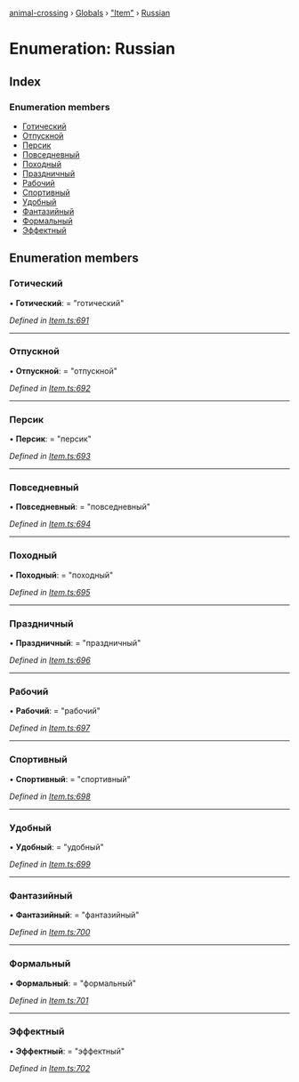 [animal-crossing](../README.md) › [Globals](../globals.md) › ["Item"](../modules/_item_.md) › [Russian](_item_.russian.md)

# Enumeration: Russian

## Index

### Enumeration members

* [Готический](_item_.russian.md#готический)
* [Отпускной](_item_.russian.md#отпускной)
* [Персик](_item_.russian.md#персик)
* [Повседневный](_item_.russian.md#повседневный)
* [Походный](_item_.russian.md#походный)
* [Праздничный](_item_.russian.md#праздничный)
* [Рабочий](_item_.russian.md#рабочий)
* [Спортивный](_item_.russian.md#спортивный)
* [Удобный](_item_.russian.md#удобный)
* [Фантазийный](_item_.russian.md#фантазийный)
* [Формальный](_item_.russian.md#формальный)
* [Эффектный](_item_.russian.md#эффектный)

## Enumeration members

###  Готический

• **Готический**: = "готический"

*Defined in [Item.ts:691](https://github.com/Norviah/animal-crossing/blob/b7769d3/module/types/Item.ts#L691)*

___

###  Отпускной

• **Отпускной**: = "отпускной"

*Defined in [Item.ts:692](https://github.com/Norviah/animal-crossing/blob/b7769d3/module/types/Item.ts#L692)*

___

###  Персик

• **Персик**: = "персик"

*Defined in [Item.ts:693](https://github.com/Norviah/animal-crossing/blob/b7769d3/module/types/Item.ts#L693)*

___

###  Повседневный

• **Повседневный**: = "повседневный"

*Defined in [Item.ts:694](https://github.com/Norviah/animal-crossing/blob/b7769d3/module/types/Item.ts#L694)*

___

###  Походный

• **Походный**: = "походный"

*Defined in [Item.ts:695](https://github.com/Norviah/animal-crossing/blob/b7769d3/module/types/Item.ts#L695)*

___

###  Праздничный

• **Праздничный**: = "праздничный"

*Defined in [Item.ts:696](https://github.com/Norviah/animal-crossing/blob/b7769d3/module/types/Item.ts#L696)*

___

###  Рабочий

• **Рабочий**: = "рабочий"

*Defined in [Item.ts:697](https://github.com/Norviah/animal-crossing/blob/b7769d3/module/types/Item.ts#L697)*

___

###  Спортивный

• **Спортивный**: = "спортивный"

*Defined in [Item.ts:698](https://github.com/Norviah/animal-crossing/blob/b7769d3/module/types/Item.ts#L698)*

___

###  Удобный

• **Удобный**: = "удобный"

*Defined in [Item.ts:699](https://github.com/Norviah/animal-crossing/blob/b7769d3/module/types/Item.ts#L699)*

___

###  Фантазийный

• **Фантазийный**: = "фантазийный"

*Defined in [Item.ts:700](https://github.com/Norviah/animal-crossing/blob/b7769d3/module/types/Item.ts#L700)*

___

###  Формальный

• **Формальный**: = "формальный"

*Defined in [Item.ts:701](https://github.com/Norviah/animal-crossing/blob/b7769d3/module/types/Item.ts#L701)*

___

###  Эффектный

• **Эффектный**: = "эффектный"

*Defined in [Item.ts:702](https://github.com/Norviah/animal-crossing/blob/b7769d3/module/types/Item.ts#L702)*
